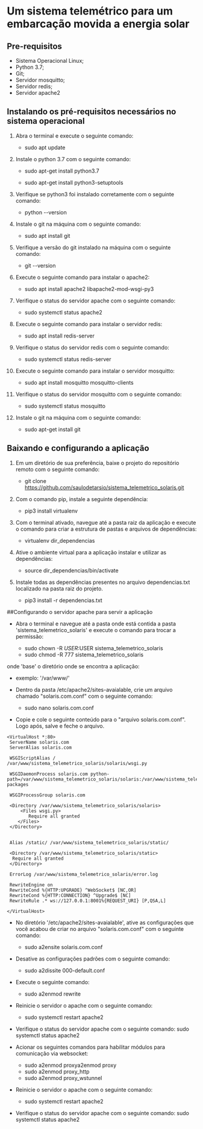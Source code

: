 # Um sistema telemétrico para um embarcação movida a energia solar


## Pre-requisitos
- Sistema Operacional Linux;
- Python 3.7;
- Git;
- Servidor mosquitto;
- Servidor redis;
- Servidor apache2

## Instalando os pré-requisitos necessários no sistema operacional

1. Abra o terminal e execute o seguinte comando:
    * sudo apt update 

2. Instale o python 3.7 com o seguinte comando:
    * sudo apt-get install python3.7

    * sudo apt-get install python3-setuptools

3. Verifique se python3 foi instalado corretamente com o seguinte comando:
    * python --version
    
4. Instale o git na máquina com o seguinte comando:
    *  	sudo apt install git

5. Verifique a versão do git instalado na máquina com o seguinte comando:
    * git --version

6. Execute o seguinte comando para instalar o apache2:
    * sudo apt install apache2 libapache2-mod-wsgi-py3

7. Verifique o status do servidor apache com o seguinte comando:
    * sudo systemctl status apache2

8. Execute o seguinte comando para  instalar o servidor redis:
    * sudo apt install redis-server

9. Verifique o status do servidor redis com o seguinte comando:
    * sudo systemctl status redis-server

10. Execute o seguinte comando para instalar o servidor mosquitto:
	* sudo apt install  mosquitto mosquitto-clients

11. Verifique o status do servidor mosquitto com o seguinte comando:
    * sudo systemctl status mosquitto

12. Instale o git na máquina com o seguinte comando:
    * sudo apt-get install git   
 
## Baixando e configurando a aplicação

1. Em um diretório de sua preferência, baixe o projeto do repositório remoto com o seguinte comando:
	* git clone https://github.com/saulodetarsio/sistema_telemetrico_solaris.git

2. Com o comando pip, instale a seguinte dependência:
	* pip3 install virtualenv

3. Com o terminal ativado, navegue até a pasta raiz da aplicação e execute o comando para criar a estrutura
de pastas e arquivos de dependências:
	* virtualenv dir_dependencias

4. Ative o ambiente virtual para a aplicação instalar e utilizar as dependências:
	* source dir_dependencias/bin/activate

5. Instale todas as dependências presentes no arquivo dependencias.txt localizado na pasta raiz do projeto.
	* pip3 install -r dependencias.txt
 

 ##Configurando o servidor apache para servir a aplicação

 * Abra o terminal e navegue até a pasta onde está contida a pasta 
 'sistema_telemetrico_solaris' e execute o comando para trocar a permissão:
 
    * sudo chown -R $USER:$USER sistema_telemetrico_solaris
	* sudo chmod -R 777 sistema_telemetrico_solaris

onde 'base' o diretório onde se encontra a aplicação:
   * exemplo: '/var/www/'
   
 * Dentro da pasta /etc/apache2/sites-avaialable, crie um arquivo chamado "solaris.com.conf" 
 com o seguinte comando:
	* sudo nano solaris.com.conf
	
* Copie e cole o seguinte conteúdo para o "arquivo solaris.com.conf". Logo após, 
salve e feche o arquivo.

```xhtml
<VirtualHost *:80> 
 ServerName solaris.com 
 ServerAlias solaris.com

 WSGIScriptAlias / /var/www/sistema_telemetrico_solaris/solaris/wsgi.py 
 
 WSGIDaemonProcess solaris.com python-path=/var/www/sistema_telemetrico_solaris/solaris:/var/www/sistema_telemetrico_solaris/dir_dependencias/lib/python3.7/site-packages

 WSGIProcessGroup solaris.com 
	
 <Directory /var/www/sistema_telemetrico_solaris/solaris>
     <Files wsgi.py>
     	Require all granted
    </Files>
 </Directory>


 Alias /static/ /var/www/sistema_telemetrico_solaris/static/
 
 <Directory /var/www/sistema_telemetrico_solaris/static> 
  Require all granted 
 </Directory>

 ErrorLog /var/www/sistema_telemetrico_solaris/error.log

 RewriteEngine on
 RewriteCond %{HTTP:UPGRADE} ^WebSocket$ [NC,OR]
 RewriteCond %{HTTP:CONNECTION} ^Upgrade$ [NC]
 RewriteRule .* ws://127.0.0.1:8001%{REQUEST_URI} [P,QSA,L]
 
</VirtualHost> 
```

* No diretório '/etc/apache2/sites-avaialable', ative as configurações que você 
acabou de criar no arquivo "solaris.com.conf" com o seguinte comando:
	* sudo a2ensite solaris.com.conf

* Desative as configurações padrões com o seguinte comando:
	* sudo a2dissite 000-default.conf

* Execute o seguinte comando:
    * sudo a2enmod rewrite

* Reinicie o servidor o apache com o seguinte comando:
	* sudo systemctl restart apache2

* Verifique o status do servidor apache com o seguinte comando: 
	sudo systemctl status apache2

* Acionar os seguintes comandos para habilitar módulos para comunicação 
via websocket:
	* sudo a2enmod proxya2enmod proxy
	* sudo a2enmod proxy_http
	* sudo a2enmod proxy_wstunnel

* Reinicie o servidor o apache com o seguinte comando:
	* sudo systemctl restart apache2

* Verifique o status do servidor apache com o seguinte comando: 
	sudo systemctl status apache2